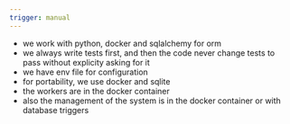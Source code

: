 ```yaml
---
trigger: manual
---
```


- we work with python, docker and sqlalchemy for orm
- we always write tests first, and then the code never change tests to pass without explicity asking for it
- we have env file for configuration
- for portability, we use docker and sqlite
- the workers are in the docker container
- also the management of the system is in the docker container or with database triggers